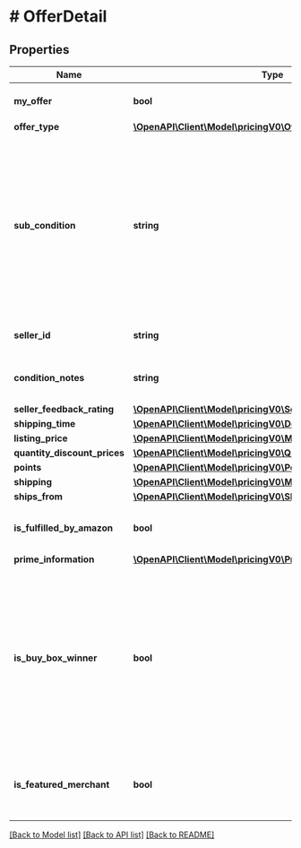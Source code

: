# # OfferDetail

## Properties

Name | Type | Description | Notes
------------ | ------------- | ------------- | -------------
**my_offer** | **bool** | When true, this is the seller&#39;s offer. | [optional]
**offer_type** | [**\OpenAPI\Client\Model\pricingV0\OfferCustomerType**](OfferCustomerType.md) |  | [optional]
**sub_condition** | **string** | The subcondition of the item. Subcondition values: New, Mint, Very Good, Good, Acceptable, Poor, Club, OEM, Warranty, Refurbished Warranty, Refurbished, Open Box, or Other. |
**seller_id** | **string** | The seller identifier for the offer. | [optional]
**condition_notes** | **string** | Information about the condition of the item. | [optional]
**seller_feedback_rating** | [**\OpenAPI\Client\Model\pricingV0\SellerFeedbackType**](SellerFeedbackType.md) |  | [optional]
**shipping_time** | [**\OpenAPI\Client\Model\pricingV0\DetailedShippingTimeType**](DetailedShippingTimeType.md) |  |
**listing_price** | [**\OpenAPI\Client\Model\pricingV0\MoneyType**](MoneyType.md) |  |
**quantity_discount_prices** | [**\OpenAPI\Client\Model\pricingV0\QuantityDiscountPriceType[]**](QuantityDiscountPriceType.md) |  | [optional]
**points** | [**\OpenAPI\Client\Model\pricingV0\Points**](Points.md) |  | [optional]
**shipping** | [**\OpenAPI\Client\Model\pricingV0\MoneyType**](MoneyType.md) |  |
**ships_from** | [**\OpenAPI\Client\Model\pricingV0\ShipsFromType**](ShipsFromType.md) |  | [optional]
**is_fulfilled_by_amazon** | **bool** | When true, the offer is fulfilled by Amazon. |
**prime_information** | [**\OpenAPI\Client\Model\pricingV0\PrimeInformationType**](PrimeInformationType.md) |  | [optional]
**is_buy_box_winner** | **bool** | When true, the offer is currently in the Buy Box. There can be up to two Buy Box winners at any time per ASIN, one that is eligible for Prime and one that is not eligible for Prime. | [optional]
**is_featured_merchant** | **bool** | When true, the seller of the item is eligible to win the Buy Box. | [optional]

[[Back to Model list]](../../README.md#models) [[Back to API list]](../../README.md#endpoints) [[Back to README]](../../README.md)
